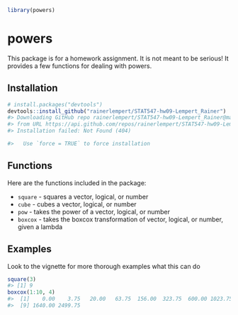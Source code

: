 <!-- README.md is generated from README.Rmd. Please edit that file -->
``` r
library(powers)
```

powers
======

This package is for a homework assignment. It is not meant to be serious!
It provides a few functions for dealing with powers.

Installation
------------

``` r
# install.packages("devtools")
devtools::install_github("rainerlempert/STAT547-hw09-Lempert_Rainer")
#> Downloading GitHub repo rainerlempert/STAT547-hw09-Lempert_Rainer@master
#> from URL https://api.github.com/repos/rainerlempert/STAT547-hw09-Lempert_Rainer/zipball/master
#> Installation failed: Not Found (404)

#>   Use `force = TRUE` to force installation
```

Functions
---------

Here are the functions included in the package:

-   `square` - squares a vector, logical, or number
-   `cube` - cubes a vector, logical, or number
-   `pow` - takes the power of a vector, logical, or number
-   `boxcox` - takes the boxcox transformation of vector, logical, or number, given a lambda

Examples
--------

Look to the vignette for more thorough examples what this can do

``` r
square(3)
#> [1] 9
boxcox(1:10, 4)
#>  [1]    0.00    3.75   20.00   63.75  156.00  323.75  600.00 1023.75
#>  [9] 1640.00 2499.75
```
